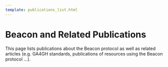 ```yaml
---
template: publications_list.html
---
```


# Beacon and Related Publications

This page lists publications about the Beacon protocol as well as related articles
(e.g. GA4GH standards, publications of resources using the Beacon protocol ...).

